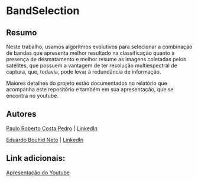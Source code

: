 # BandSelection
## Resumo

Neste trabalho, usamos algoritmos evolutivos para selecionar a combinação de bandas que apresenta melhor 
resultado na classificação quanto à presença de desmatamento e melhor resume as imagens coletadas pelos
satélites, que possuem a vantagem de ter resolução multiespectral de captura, que, todavia, pode levar 
à redundância de informação. 

Maiores detalhes do projeto estão documentados no relatório que acompanha este repositório e também em 
sua apresentação, que se encontra no youtube.

## Autores

[Paulo Roberto Costa Pedro](https://github.com/paulocostasp) | [LinkedIn](https://www.linkedin.com/in/paulo-costa-ab41851a1)

[Eduardo Bouhid Neto](https://github.com/ebouhid) | [LinkedIn](https://www.linkedin.com/in/eduardo-bouhid-neto-227a56b7/)

## Link adicionais:

[Apresentação do Youtube](https://youtu.be/KsY-Pd83eJQ)

